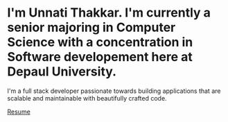 <h1>I'm Unnati Thakkar. I'm currently a senior majoring in Computer Science with a concentration in Software developement here at Depaul University.</h1>
<p>I'm a full stack developer passionate towards building applications that are scalable and maintainable with beautifully crafted code. </p>
<a href="unnati1028.github.io/Resume.pdf" target="_blank">Resume</a>
